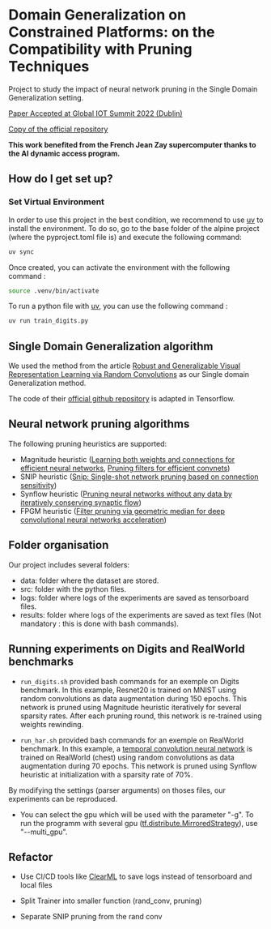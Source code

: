 # Domain Generalization on Constrained Platforms: on the Compatibility with Pruning Techniques

Project to study the impact of neural network pruning in the Single Domain Generalization setting.

[Paper Accepted at Global IOT Summit 2022 (Dublin)](https://link.springer.com/chapter/10.1007/978-3-031-20936-9_20)

[Copy of the official repository](https://gitlab.emse.fr/b.nguyen/randconvpruning)

__This work benefited from the French Jean Zay supercomputer thanks to the AI dynamic access program.__

## How do I get set up? #
### Set Virtual Environment
 In order to use this project in the best condition, we recommend to use [uv](https://docs.astral.sh/uv/) to install the environment. To do so, go to the base folder of the alpine project (where the pyproject.toml file is) and execute the following command:

```sh
uv sync
```

Once created, you can activate the environment with the following command :

```sh
source .venv/bin/activate
```

To run a python file with [uv](https://docs.astral.sh/uv/), you can use the following command :
```sh
uv run train_digits.py 
```
## Single Domain Generalization algorithm

We used the method from the article [Robust and Generalizable Visual Representation Learning via Random Convolutions](https://openreview.net/pdf?id=BVSM0x3EDK6) as our Single domain Generalization method.

The code of their [official github repository](https://github.com/wildphoton/RandConv) is adapted in Tensorflow.

## Neural network pruning algorithms

The following pruning heuristics are supported:

* Magnitude heuristic ([Learning both weights and connections for efficient neural networks]([https://arxiv.org/pdf/1506.02626]), [Pruning filters for efficient convnets](https://arxiv.org/pdf/1608.08710))
* SNIP heuristic ([Snip: Single-shot network pruning based on connection sensitivity](https://arxiv.org/abs/1810.02340))
* Synflow heuristic ([Pruning neural networks without any data by iteratively conserving synaptic flow](https://arxiv.org/abs/2006.05467))
* FPGM heuristic ([Filter pruning via geometric median for deep convolutional neural networks acceleration](https://arxiv.org/abs/1811.00250))

## Folder organisation

Our project includes several folders:

* data: folder where the dataset are stored.
* src: folder with the python files.
* logs: folder where logs of the experiments are saved as tensorboard files.
* results: folder where logs of the experiments are saved as text files (Not mandatory : this is done with bash commands).

## Running experiments on Digits and RealWorld benchmarks

* `run_digits.sh` provided bash commands for an exemple on Digits benchmark. In this example, Resnet20 is trained on MNIST using random convolutions as data augmentation during 150 epochs. This network is pruned using Magnitude heuristic iteratively for several sparsity rates. After each pruning round, this network is re-trained using weights rewinding.

* `run_har.sh` provided bash commands for an exemple on RealWorld benchmark. In this example, a [temporal convolution neural network](https://dl.acm.org/doi/abs/10.1145/3380985) is trained on RealWorld (chest) using random convolutions as data augmentation during 70 epochs. This network is pruned using Synflow heuristic at initialization with a sparsity rate of 70%.

By modifying the settings (parser arguments) on thoses files, our experiments can be reproduced.

* You can select the gpu which will be used with the parameter "-g". To run the programm with several gpu ([tf.distribute.MirroredStrategy](https://www.tensorflow.org/api_docs/python/tf/distribute/MirroredStrategy)), use "--multi_gpu".

## Refactor

* Use CI/CD tools like [ClearML](https://clear.ml/) to save logs instead of tensorboard and local files

* Split Trainer into smaller function (rand_conv, pruning)

* Separate SNIP pruning from the rand conv

